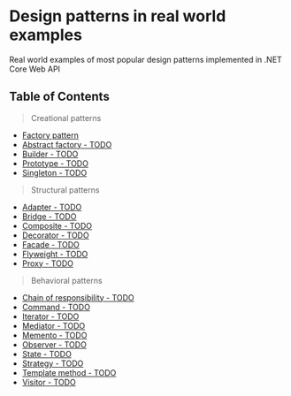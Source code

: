 # Design patterns in real world examples
Real world examples of most popular design patterns implemented in .NET Core Web API 

## Table of Contents

> Creational patterns

- [Factory pattern](https://github.com/h4570/design-patterns/tree/master/factory-pattern)
- [Abstract factory - TODO](https://github.com/h4570/design-patterns/tree/master/abstract-factory)
- [Builder - TODO](https://github.com/h4570/design-patterns/tree/master/builder)
- [Prototype - TODO](https://github.com/h4570/design-patterns/tree/master/prototype)
- [Singleton - TODO](https://github.com/h4570/design-patterns/tree/master/singleton)

> Structural patterns

- [Adapter - TODO](https://github.com/h4570/design-patterns/tree/master/adapter)
- [Bridge - TODO](https://github.com/h4570/design-patterns/tree/master/bridge)
- [Composite - TODO](https://github.com/h4570/design-patterns/tree/master/composite)
- [Decorator - TODO](https://github.com/h4570/design-patterns/tree/master/decorator)
- [Facade - TODO](https://github.com/h4570/design-patterns/tree/master/facade)
- [Flyweight - TODO](https://github.com/h4570/design-patterns/tree/master/flyweight)
- [Proxy - TODO](https://github.com/h4570/design-patterns/tree/master/proxy)

> Behavioral patterns

- [Chain of responsibility - TODO](https://github.com/h4570/design-patterns/tree/master/chain-of-responsibility)
- [Command - TODO](https://github.com/h4570/design-patterns/tree/master/command)
- [Iterator - TODO](https://github.com/h4570/design-patterns/tree/master/iterator)
- [Mediator - TODO](https://github.com/h4570/design-patterns/tree/master/mediator)
- [Memento - TODO](https://github.com/h4570/design-patterns/tree/master/memento)
- [Observer - TODO](https://github.com/h4570/design-patterns/tree/master/observer)
- [State - TODO](https://github.com/h4570/design-patterns/tree/master/state)
- [Strategy - TODO](https://github.com/h4570/design-patterns/tree/master/strategy)
- [Template method - TODO](https://github.com/h4570/design-patterns/tree/master/template-method)
- [Visitor - TODO](https://github.com/h4570/design-patterns/tree/master/visitor)
